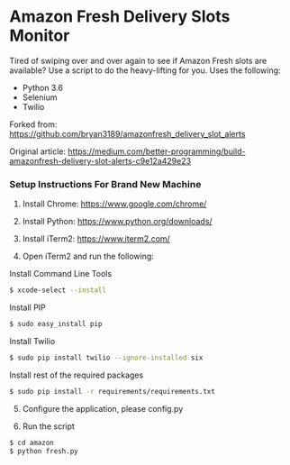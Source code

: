 # Amazon Fresh Delivery Slots Monitor

Tired of swiping over and over again to see if Amazon Fresh slots are available? Use a script to do the heavy-lifting for you. Uses the following:

  - Python 3.6
  - Selenium
  - Twilio

Forked from: https://github.com/bryan3189/amazonfresh_delivery_slot_alerts

Original article: https://medium.com/better-programming/build-amazonfresh-delivery-slot-alerts-c9e12a429e23

### Setup Instructions For Brand New Machine

1. Install Chrome: https://www.google.com/chrome/

2. Install Python: https://www.python.org/downloads/

3. Install iTerm2: https://www.iterm2.com/

4. Open iTerm2 and run the following:

Install Command Line Tools

```sh
$ xcode-select --install
```

Install PIP

```sh
$ sudo easy_install pip
```

Install Twilio

```sh
$ sudo pip install twilio --ignore-installed six
```

Install rest of the required packages

```sh
$ sudo pip install -r requirements/requirements.txt
```

5. Configure the application, please config.py 

6. Run the script

```sh
$ cd amazon
$ python fresh.py
```
